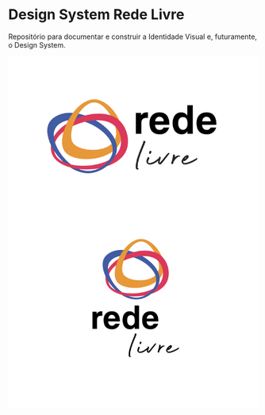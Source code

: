 # Design System Rede Livre
Repositório para documentar e construir a Identidade Visual e, futuramente, o Design System.

![LogoRedeLivre](https://github.com/redelivre/designsystem/blob/master/IdentidadeVisual/logo-redelivre_pequeno.png)

